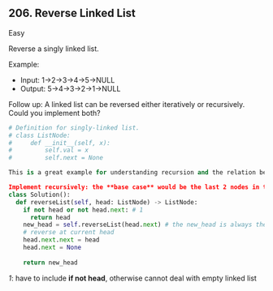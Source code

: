 ## 206. Reverse Linked List
Easy

Reverse a singly linked list.

Example:

* Input: 1->2->3->4->5->NULL
* Output: 5->4->3->2->1->NULL

Follow up:
A linked list can be reversed either iteratively or recursively. Could you implement both?


```python
# Definition for singly-linked list.
# class ListNode:
#     def __init__(self, x):
#         self.val = x
#         self.next = None

This is a great example for understanding recursion and the relation between 'recursively' and 'iteratively', don't mix them up.

Implement recursively: the **base case** would be the last 2 nodes in the tail, the **recurrence relation** is: imagine that you have a   
class Solution():
  def reverseList(self, head: ListNode) -> ListNode:
    if not head or not head.next: # 1
      return head 
    new_head = self.reverseList(head.next) # the new_head is always the tail of the original linked list, it's not changing during the recursive process
    # reverse at current head
    head.next.next = head 
    head.next = None
    
    return new_head 
```
*1*: have to include **if not head**, otherwise cannot deal with empty linked list
